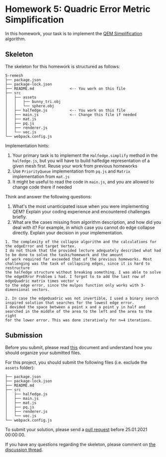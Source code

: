 # Homework 5: Quadric Error Metric Simplification

In this homework, your task is to implement the
[QEM Simplification](https://dl.acm.org/doi/abs/10.1145/258734.258849)
algorithm.

## Skeleton

The skeleton for this homework is structured as follows:

```
5-remesh
├── package.json
├── package-lock.json
├── README.md                <-- You work on this file
├── src
│   ├── assets
│   │   ├── bunny_tri.obj
│   │   └── sphere.obj
│   ├── halfedge.js          <-- You work on this file
│   ├── main.js              <-- Change this file if needed
│   ├── mat.js
│   ├── pq.js
│   ├── renderer.js
│   └── vec.js
└── webpack.config.js
```

Implementation hints:

1. Your primary task is to implement the `Halfedge.simplify` method in the `halfedge.js`, but you will have to build halfedge representation of a given mesh first. Reuse your work from previous homeworks
2. Use `PriorityQueue` implementation from `pq.js` and `Matrix` implementation from `mat.js`
3. It might be useful to read the code in `main.js`, and you are allowed to change code there if needed

Think and answer the following questions:

1. What's the most unanticipated issue when you were implementing QEM? Explain your coding experience and encountered challenges briefly.
2. What are the cases missing from algorithm description, and how did you deal with it? For example, in which case you cannot do edge collapse directly. Explain your decision in your implementation.

```
1. The complexity of the collapse algorithm and the calculations for the edgeError and target Vertex. 
I do not think that the provided lecture adequately described what had to be done to solve the tasks/homework and the amount
of work required far exceeded that of the previous homeworks. Most challenging was the task of collapsing edges, since it is hard to restructure
the halfedge structure without breaking something. I was able to solve the edgeERror Problem i had. I forgot to to add the last row of edgeQuadric matrix times vector v 
to the edge error, since the mulpos function only works with 3-dimensional vectors.

2. In case the edgeQuadric was not invertible, I used a binary search inspired solution that searches for the lowest edge error. 
I devided the space between a point x and a point y in half and searched in the middle of the area to the left and the area to the right 
for the lower error. This was done iteratively for n=4 iterations.
```



## Submission

Before you submit, please read [this](../README.md) document and understand
how you should organize your submitted files.

For this project, you should submit the following files (i.e. exclude the `assets` folder):

```
├── package.json
├── package-lock.json
├── README.md
├── src
│   ├── halfedge.js
│   ├── main.js
│   ├── mat.js
│   ├── pq.js
│   ├── renderer.js
│   └── vec.js
└── webpack.config.js
```

To submit your solution, please send a [pull request](https://github.com/mimuc/gp-ws2021/pulls) before 25.01.2021 00:00:00.

If you have any questions regarding the skeleton, please comment on [the discussion thread](https://github.com/mimuc/gp-ws2021/discussions/5).